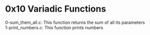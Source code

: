 # 0x10 Variadic Functions
0-sum_them_all.c: This function returns the sum of all its parameters\
1-print_numbers.c: This function prints numbers
